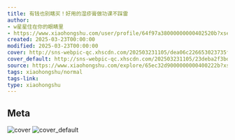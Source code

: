 ```yaml
---
title: 有钱也别瞎买！好用的湿疹膏做功课不踩雷
author:
- w星星住在你的眼睛里
- https://www.xiaohongshu.com/user/profile/64f97a38000000000402520b?xsec_token=undefined
created: 2025-03-23T00:00:00
modified: 2025-03-23T00:00:00
cover: http://sns-webpic-qc.xhscdn.com/202503231105/dea06c226653023735f4c222b418fab2/spectrum/1040g0k03104be0dr5u005p7pf8s14kgbgvfu8gg!nc_n_webp_prv_1
cover_default: http://sns-webpic-qc.xhscdn.com/202503231105/23deba2f3bdc66ac29c10a5112ec39d4/spectrum/1040g0k03104be0dr5u005p7pf8s14kgbgvfu8gg!nc_n_webp_mw_1
source: https://www.xiaohongshu.com/explore/65ec32d9000000000400222b?xsec_token=AB5wdOe4ZUdPz1JNRmkmVMzIUNXYwtW2TUGGcKgMkZz88=
tags: xiaohongshu/normal
tags-link:
type: xiaohongshu
---
```


## Meta

![cover](http://sns-webpic-qc.xhscdn.com/202503231105/dea06c226653023735f4c222b418fab2/spectrum/1040g0k03104be0dr5u005p7pf8s14kgbgvfu8gg!nc_n_webp_prv_1)
![cover_default](http://sns-webpic-qc.xhscdn.com/202503231105/23deba2f3bdc66ac29c10a5112ec39d4/spectrum/1040g0k03104be0dr5u005p7pf8s14kgbgvfu8gg!nc_n_webp_mw_1)
